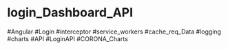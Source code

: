 # login_Dashboard_API
#Angular #Login #interceptor #service_workers #cache_req_Data #logging #charts #API #LoginAPI #CORONA_Charts 
